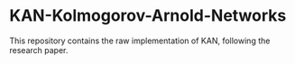 # KAN-Kolmogorov-Arnold-Networks
This repository contains the raw implementation of KAN, following the research paper.
